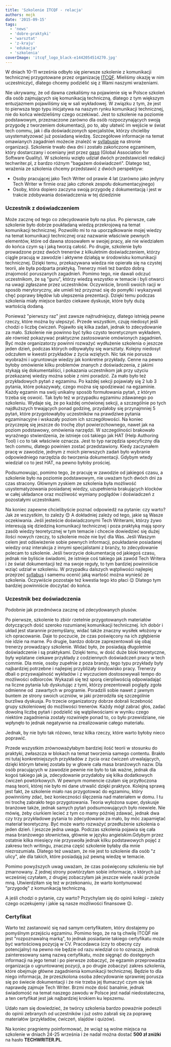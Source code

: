 ```yaml
---
title: 'Szkolenie ITCQF - relacja'
authors: mojk
date: '2015-09-15'
tags:
  - 'news'
  - 'dobre-praktyki'
  - 'warsztat'
  - 'z-kraju'
  - 'edukacja'
  - 'szkolenia'
coverImage: 'itcqf_logo_black-e1442054514270.jpg'
---
```


W dniach 10-11 września odbyło się pierwsze szkolenie z komunikacji technicznej
przygotowane przez organizację [ITCQF](http://itcqf.org/). Mieliśmy okazję w nim
uczestniczyć, dlatego chcemy podzielić się z Wami naszymi wrażeniami.

<!--truncate-->

Nie ukrywamy, że od dawna czekaliśmy na pojawienie się w Polsce szkoleń dla osób
zajmujących się komunikacją techniczną, dlatego z tym większym entuzjazmem
pojawiliśmy się w sali wykładowej. W związku z tym, że jest to pierwsza tego
typu inicjatywa na naszym rynku komunikacji technicznej, nie do końca
wiedzieliśmy czego oczekiwać. Jest to szkolenie na poziomie podstawowym,
przeznaczone zarówno dla osób rozpoczynających swoją przygodę z tworzeniem
dokumentacji, po to, aby ułatwić im wejście w świat tech commu, jak i dla
doświadczonych specjalistów, którzy chcieliby usystematyzować już posiadaną
wiedzę. Szczegółowe informacje na temat omawianych zagadnień możecie znaleźć w
[syllabusie](http://itcqf.org/wp-content/uploads/2015/04/ITCQF_Syllabus_v1_02Dec2014.pdf)
na stronie organizacji. Szkolenie trwało dwa dni i zostało zakończone egzaminem,
który dostarczany i oceniany jest przez [gasq](http://pl.gasq.org/) (Global
Association for Software Quality). W szkoleniu wzięło udział dwóch
przedstawicieli redakcji techwriter.pl, z bardzo różnym "bagażem doświadczeń".
Dlatego też, wrażenia ze szkolenia chcemy przedstawić z dwóch perspektyw:

- Osoby pracującej jako Tech Writer od prawie 4 lat (zarówno jako jedyny Tech
  Writer w firmie oraz jako członek zespołu dokumentacyjnego)
- Osoby, która dopiero zaczyna swoją przygodę z dokumentacją i jest w trakcie
  zdobywania doświadczenia w tej dziedzinie

### Uczestnik z doświadczeniem

Może zacznę od tego co zdecydowanie było na plus. Po pierwsze, całe szkolenie
było dobrze poukładaną wiedzą przekrojową na temat komunikacji technicznej.
Pozwoliło mi to na uporządkowanie mojej wiedzy na temat komunikacji technicznej
oraz nazwanie właściwie pewnych elementów, które od dawna stosowałem w swojej
pracy, ale nie wiedziałem do końca czym są i jaką tworzą całość. Po drugie,
szkolenie było prowadzone przez dwóch trenerów z kilkuletnim doświadczeniem,
którzy ciągle pracują w zawodzie i aktywne działają w środowisku komunikacji
technicznej. Dzięki temu, przekazywana wiedza nie opierała się na czystej
teorii, ale była podparta praktyką. Trenerzy mieli też bardzo dobrą znajomość
poruszanych zagadnień. Pomimo tego, nie dawali odczuć uczestnikom, że są "guru",
którzy wiedzą wszystko w temacie i byli otwarci na uwagi zgłaszane przez
uczestników. Oczywiście, bronili swoich racji w sposób merytoryczny, ale umieli
też przyznać się do pomyłki i wykazywali chęć poprawy błędów lub ulepszenia
prezentacji. Dzięki temu podczas szkolenia miały miejsce bardzo ciekawe
dyskusje, które były dużą wartością dodaną.

Ponieważ "pierwszy raz" jest zawsze najtrudniejszy, dlatego istnieją pewne
rzeczy, które można by ulepszyć. Przede wszystkim, czuję niedosyt jeśli chodzi o
liczbę ćwiczeń. Pojawiło się kilka zadań, jednak to zdecydowanie za mało.
Szkolenie nie powinno być tylko czysto teoretycznym wykładem, ale również
pokazywać praktyczne zastosowanie omówionych zagadnień. Być może organizatorzy
powinni rozważyć wydłużenie szkolenia o jeszcze jeden dzień, podczas których
odbywałyby się warsztaty. Kolejny niedosyt odczułem w kwestii przykładów z życia
wziętych. Nic tak nie porusza wyobraźni i ugruntowuje wiedzy jak konkretne
przykłady. Cenne na pewno byłoby omówienie kilku problemów znanych z
doświadczenia, z jakimi stykają się dokumentaliści, i pokazania uczestnikom jak
przy użyciu przekazanej wiedzy można sobie z nimi poradzić. Za mało było też
przykładowych pytań z egzaminu. Po każdej sekcji pojawiały się 2 lub 3 pytania,
które pokazywały, czego można się spodziewać na egzaminie. Każdy egzamin ma swój
unikalny sposób formułowania pytań, z którym trzeba się oswoić. Tak było też w
przypadku egzaminu zdawanego po szkoleniu. Wydaje się, że po każdej omówionej
sekcji, a szczególnie po tych najdłuższych trwających ponad godzinę, przydałoby
się przynajmniej 5 pytań, które przygotowałyby uczestników na prawdziwe pytania
egzaminacyjne i wskazały poziom ich szczegółowości. Na koniec przyczepię się
jeszcze do trochę zbyt powierzchownego, nawet jak na poziom podstawowy,
omówienia narzędzi. W szczególności brakowało wyraźnego stwierdzenia, że
istnieje coś takiego jak HAT (Help Authoring Tool) i co to tak właściwie
oznacza. Jest to typ narzędzia specyficzny dla tech commu, dlatego powinien
zostać przedstawiony. Kiedy zaczynałem pracę w zawodzie, jednym z moich
pierwszych zadań było wybranie odpowiedniego narzędzia do tworzenia
dokumentacji. Gdybym wtedy wiedział co to jest HAT, na pewno byłoby prościej.

Podsumowując, pomimo tego, że pracuję w zawodzie od jakiegoś czasu, a szkolenie
było na poziomie podstawowym, nie uważam tych dwóch dni za czas stracony.
Głównym zyskiem ze szkolenia była możliwość usystematyzowania posiadanej wiedzy,
uzupełnienia brakujących klocków w całej układance oraz możliwość wymiany
poglądów i doświadczeń z pozostałymi uczestnikami.

Na koniec zapewne chcielibyście poznać odpowiedź na pytanie: czy warto? Jak ze
wszystkim, to zależy 😊 A dokładniej zależy od tego, jakie są Wasze oczekiwania.
Jeśli jesteście doświadczonymi Tech Writerami, którzy żywo interesują się
dziedziną komunikacji technicznej i poza praktyką mają spory zasób wiedzy
teoretycznej w tym temacie i chcecie dowiedzieć się dużej ilości nowych rzeczy,
to szkolenie może nie być dla Was. Jeśli Waszym celem jest odświeżenie sobie
pewnych informacji, poukładanie posiadanej wiedzy oraz interakcja z innymi
specjalistami z branży, to zdecydowanie polecam to szkolenie. Jeśli tworzycie
dokumentację od jakiegoś czasu, jednak nie byliście świadomi, że istnieje coś
takiego jak zawód Tech Writera i że świat dokumentacji też ma swoje reguły, to
tym bardziej powinniście wziąć udział w szkoleniu. W przypadku dalszych
wątpliwości najlepiej przejrzeć
[syllabus](http://itcqf.org/wp-content/uploads/2015/04/ITCQF_Syllabus_v1_02Dec2014.pdf)
i samemu ocenić jaką wartość można wynieść ze szkolenia. Oczywiście pozostaje
też kwestia tego kto płaci 😉 Dlatego tym bardziej powinniście doczytać do
końca.

### Uczestnik bez doświadczenia

Podobnie jak przedmówca zacznę od zdecydowanych plusów.

Po pierwsze, szkolenie to zbiór rzetelnie przygotowanych materiałów dotyczących
dość szeroko rozumianej komunikacji technicznej. Ich dobór i układ jest
starannie przemyślany, widać także znaczny wysiłek włożony w ich opracowanie.
Daje to poczucie, że czas poświęcony na ich zgłębienie nie idzie na marne. Po
drugie, bardzo dobrze zaprezentowali się obaj trenerzy prowadzący szkolenie.
Widać było, że posiadają długoletnie doświadczenie i są praktykami. Dzięki temu,
w dość duże bloki teoretyczne, były wplatane ciekawe przykłady z codziennych
doświadczeń pracy w tech commie. Dla mnie, osoby zupełnie z poza branży, tego
typu przykłady były najbardziej potrzebne i najlepiej przybliżały środowisko
pracy. Trenerzy dbali o przyswajalność wykładów i z wyczuciem dostosowywali
tempo do możliwości odbiorców. Wykazali się też sporą cierpliwością odpowiadająć
na liczne pytania lub dyskutując z tymi, którzy prezentowali poglądy zgoła
odmienne od  zawartych w programie. Poradzili sobie nawet z jawnym buntem ze
strony swoich uczniów, w jaki przerodziła się szczególnie burzliwa dyskusja. Po
trzecie organizatorzy dobrze dobrali liczebność grupy szkoleniowej do możliwości
trenerów. Każdy mógł zabrać głos, zadać dowolną liczbę pytań i podzielić się
wątpliwościami w wyniku czego niektóre zagadnienia zostały rozwinięte ponad to,
co było przewidziane, nie wpłynęło to jednak negatywnie na zrealizowanie całego
materiału.

Jednak, by nie było tak różowo, teraz kilka rzeczy, które warto byłoby nieco
poprawić.

Przede wszystkim zrównoważyłabym bardziej ilość teorii w stosunku do praktyki,
zwłaszcza w blokach na temat tworzenia samego contentu. Brakło mi tutaj
konkretniejszych przykładów z życia oraz ćwiczeń utrwalających, dzięki którym
łatwiej została by w głowie cała masa branżowych nazw. Dla osób pracujących w
zawodzie pewnie nie było to tak ważne, jednak dla kogoś takiego jak ja,
zdecydowanie przydałoby się kilka dodatkowych ćwiczeń powtórkowych. W pewnym
momencie czułam się przytłoczona masą teorii, której nie było mi dane utrwalić
dzięki praktyce. Kolejną sprawą jest fakt, że szkolenie miało nas przygotować do
egzaminu, który powinniśmy zdać, bez konieczności ślęczenia nad materiałem w
domu. I tu mi trochę zabrakło tego przygotowania. Teoria wyłożona super,
dyskusje branżowe także, jednak samych pytań podsumowujących było niewiele. Nie
mówię, żeby ciurkiem lecieć z tym co mamy później zdawać, jednak dwa czy trzy
przykładowe pytania to zdecydowanie za mało, by móc zapamiętać materiał
teoretyczny. Być może warto rozważyć przedłużenie szkolenia o jeden dzień. I
jeszcze jedna uwaga. Podczas szkolenia pojawia się cała masa branżowego
słownictwa, głównie w języku angielskim.Gdybym przez ostatnie kilka miesięcy nie
przyswoiła jednak kilku podstawowych pojęć z zakresu tech writingu, znaczna
część szkolenie byłaby dla mnie niezrozumiała. Dlatego też uważam, że nie jest
to szkolenie dla osób "z ulicy", ale dla takich, które posiadają już pewną
wiedzę w temacie.

Pomimo powyższych uwag uważam, że czas poświęcony szkoleniu nie był zmarnowany.
Z jednej strony powtórzyłam sobie informacje, o których już wcześniej czytałam,
z drugiej zobaczyłam jak jeszcze wiele nauki przede mną. Utwierdziłam się też w
przekonaniu, że warto kontynuować "przygodę" z komunikacją techniczną.

A jeśli chodzi o pytanie, czy warto? Przychylam się do opinii kolegi - zależy
czego oczekujemy i jakie są nasze możliwości finansowe 😉.

### Certyfikat

Warto też zastanowić się nad samym certyfikatem, który dostajemy po pomyślnym
przejściu egzaminu. Pomimo tego, że na tą chwilę ITCQF nie jest "rozpoznawalną
marką", to jednak posiadanie takiego certyfikatu może być wartościową pozycją w
CV. Pracodawca (czy to obecny czy potencjalny) na pewno nie będzie od razu
wiedział co to oznacza, jednak zainteresowany samą nazwą certyfikatu, może
sięgnąć do dostępnych informacji na jego temat i po pierwsze zobaczyć, że
egzamin przeprowadza organizacja o ugruntowanej pozycji, a po drugie zobaczyć
zakres szkolenia, które obejmuje główne zagadnienia komunikacji technicznej.
Będzie to dla niego informacja, że przeszkolona osoba zdecydowanie sprawniej
porusza się po świecie dokumentacji i że nie trzeba jej tłumaczyć czym się tak
naprawdę zajmuje Tech Writer. Brzmi może dość banalnie, jednak świadomość na
temat naszego zawodu w Polsce jest nadal niedostateczna, a ten certyfikat jest
jak najbardziej krokiem ku lepszemu.

Udało nam się dowiedzieć, że twórcy szkolenia bardzo poważnie podeszli do opinii
zebranych od uczestników i już ostro zabrali się za poprawę materiałów
(przykładów, ćwiczeń, slajdów i quizów).

Na koniec pragniemy poinformować, że wciąż są wolne miejsca na szkolenie w
dniach 24-25 września i że nadal można dostać **500 zł zniżki** na hasło
**TECHWRITER.PL**.
